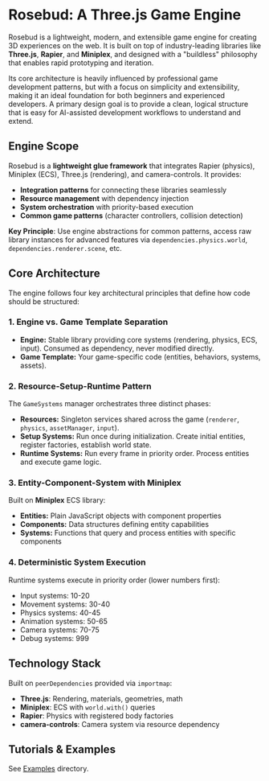 # Rosebud: A Three.js Game Engine

Rosebud is a lightweight, modern, and extensible game engine for creating 3D experiences on the web. It is built on top of industry-leading libraries like **Three.js**, **Rapier**, and **Miniplex**, and designed with a "buildless" philosophy that enables rapid prototyping and iteration.

Its core architecture is heavily influenced by professional game development patterns, but with a focus on simplicity and extensibility, making it an ideal foundation for both beginners and experienced developers. A primary design goal is to provide a clean, logical structure that is easy for AI-assisted development workflows to understand and extend.

## Engine Scope

Rosebud is a **lightweight glue framework** that integrates Rapier (physics), Miniplex (ECS), Three.js (rendering), and camera-controls. It provides:

- **Integration patterns** for connecting these libraries seamlessly
- **Resource management** with dependency injection
- **System orchestration** with priority-based execution
- **Common game patterns** (character controllers, collision detection)

**Key Principle**: Use engine abstractions for common patterns, access raw library instances for advanced features via `dependencies.physics.world`, `dependencies.renderer.scene`, etc.

## Core Architecture

The engine follows four key architectural principles that define how code should be structured:

### 1. Engine vs. Game Template Separation

- **Engine:** Stable library providing core systems (rendering, physics, ECS, input). Consumed as dependency, never modified directly.
- **Game Template:** Your game-specific code (entities, behaviors, systems, assets).

### 2. Resource-Setup-Runtime Pattern

The `GameSystems` manager orchestrates three distinct phases:

- **Resources:** Singleton services shared across the game (`renderer`, `physics`, `assetManager`, `input`).
- **Setup Systems:** Run once during initialization. Create initial entities, register factories, establish world state.
- **Runtime Systems:** Run every frame in priority order. Process entities and execute game logic.

### 3. Entity-Component-System with Miniplex

Built on **Miniplex** ECS library:

- **Entities:** Plain JavaScript objects with component properties
- **Components:** Data structures defining entity capabilities
- **Systems:** Functions that query and process entities with specific components

### 4. Deterministic System Execution

Runtime systems execute in priority order (lower numbers first):

- Input systems: 10-20
- Movement systems: 30-40
- Physics systems: 40-45
- Animation systems: 50-65
- Camera systems: 70-75
- Debug systems: 999

## Technology Stack

Built on `peerDependencies` provided via `importmap`:

- **Three.js**: Rendering, materials, geometries, math
- **Miniplex**: ECS with `world.with()` queries
- **Rapier**: Physics with registered body factories
- **camera-controls**: Camera system via resource dependency

## Tutorials & Examples

See [Examples](examples/) directory.
